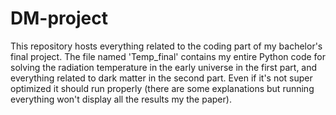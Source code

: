 # DM-project
This repository hosts everything related to the coding part of my bachelor's final project. 
The file named 'Temp_final' contains my entire Python code for solving the radiation temperature in the early universe in the first part, and everything related to dark matter in the second part. Even if it's not super optimized it should run properly (there are some explanations but running everything won't display all the results my the paper).
